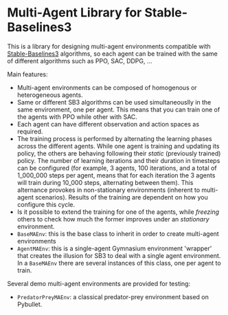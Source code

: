 # Multi-Agent Library for Stable-Baselines3

This is a library for designing multi-agent environments compatible with [Stable-Baselines3](https://stable-baselines3.readthedocs.io/) algorithms, so each agent can be trained with the same of different algorithms such as PPO, SAC, DDPG, ...

Main features:
* Multi-agent environments can be composed of homogenous or heterogeneous agents.
* Same or different SB3 algorithms can be used simultaneouslly in the same environment, one per agent. This means that you can train one of the agents with PPO while other with SAC.
* Each agent can have different observation and action spaces as required. 
* The training process is performed by alternating the learning phases across the different agents. While one agent is training and updating its policy, the others are behaving following their *static* (previously trained) policy. The number of learning iterations and their duration in timesteps can be configured (for example, 3 agents, 100 iterations, and a total of 1_000_000 steps per agent, means that for each iteration the 3 agents will train during 10_000 steps, alternating between them). This alternance provokes in non-stationary environments (inherent to multi-agent scenarios). Results of the training are dependent on how you configure this cycle.
* Is it possible to extend the training for one of the agents, while *freezing* others to check how much the former improves under an *stationary* environment.
* `BaseMAEnv`: this is the base class to inherit in order to create multi-agent environments
* `AgentMAEnv`: this is a single-agent Gymnasium environment 'wrapper' that creates the illusion for SB3 to deal with a single agent environment. In a `BaseMAEnv` there are several instances of this class, one per agent to train.

Several demo multi-agent environments are provided for testing:
* `PredatorPreyMAEnv`: a classical predator-prey environment based on Pybullet.
